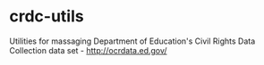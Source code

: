 crdc-utils
==========

Utilities for massaging Department of Education's Civil Rights Data Collection data set - http://ocrdata.ed.gov/
